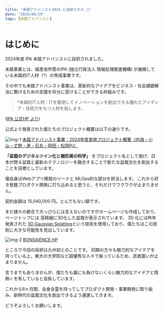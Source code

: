 ```yaml
---
title: "未踏アドバンスト2024 に採択された 🎉"
date: "2024/06/29"
tags: [未踏アドバンスト]
---
```


# はじめに
<!-- ここから書く -->
2024年度 IPA 未踏アドバンストに採択されました。

未踏事業とは、経産省所管のIPA (独立行政法人 情報処理推進機構) が展開している未踏的IT人材（*）の育成事業です。

その中でも未踏アドバンスト事業は、革新的なアイデアをビジネス・社会課題解決に繋げるための支援を存分に受けることができる枠組みです。

> *未踏的IT人材：ITを駆使してイノベーションを創出できる優れたアイディア・技術力をもつ人材を指します。

([IPA 公式HP より](https://www.ipa.go.jp/jinzai/mitou/advanced/about.html))

公式より発表された僕たちのプロジェクト概要は以下の通りです。

![img-1](/blog/mitou-adv-2024-adopted/img-1.png)
[未踏アドバンスト事業：2024年度実施プロジェクト概要（内海・小山・丈野・進・石丸・岡田・松岡PJ）](https://www.ipa.go.jp/jinzai/mitou/advanced/2024/gaiyou-ur-1.html)

**「盆栽のデジタルツイン化と樹形美の科学」** をプロジェクト名として掲げ、日本が誇る盆栽と最新のテクノロジーを融合することで新たな盆栽文化を創出することを目標としています。

僕自身はWebアプリ開発のリードと MLOps的な部分を担当します。
これから好き放題プロダクト開発に打ち込めると思うと、それだけでワクワクが止まりません。

契約金額は 15,040,000 円。とんでもない額です。

まだ諸々の都合で大っぴらには言えないのですがホームページも作成しており、ページトップには 高精細に3D化した盆栽が表示されています。
3D 化には昨年発表された [3D Gaussian Splatting](https://repo-sam.inria.fr/fungraph/3d-gaussian-splatting/)という技術を使用しており、僕たちはこの技術に大きな可能性を見出しています。

![img-2](/blog/mitou-adv-2024-adopted/img-2.png)
[BONSAIENCE HP](https://bonsaience.jp/)

ところで今回の採択は九州初とのことです。
同期の方々も魅力的なアイデアを持っている上、東大の大学院など超優秀な人々で揃っているため、武者震いが止まりません。

言うまでもありませんが、僕たちも誰にも負けないくらい魅力的なアイデアと情熱🔥 を有していると自負しています。

これから8ヶ月間、全身全霊を持ってしてプロダクト開発・事業開発に取り組み、新時代の盆栽文化を創出できるよう邁進してきます。

どうぞよろしくお願いします。
